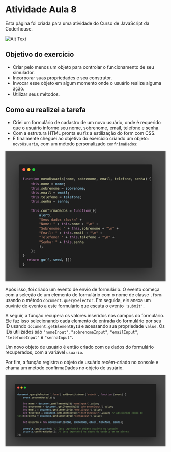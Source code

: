 # Atividade Aula 8

Esta página foi criada para uma atividade do Curso de JavaScript da Coderhouse.

![Alt Text](/assets/tela_01.png)

## Objetivo do exercício

- Criar pelo menos um objeto para controlar o funcionamento de seu simulador.
- Incorporar suas propriedades e seu construtor.
- Invocar esse objeto em algum momento onde o usuário realize alguma ação.
- Utilizar seus métodos.

## Como eu realizei a tarefa

- Criei um formulário de cadastro de um novo usuário, onde é requerido que o usuário informe seu nome, sobrenome, email, telefone e senha.
- Com a estrutura HTML pronta eu fiz a estilização do form com CSS.
- E finalmente cheguei ao objetivo do exercício criando um objeto: `novoUsuario`, com um método personalizado `confrimaDados`:

![Alt Text](/assets/carbon%20(1).png)

Após isso, foi criado um evento de envio de formulário. O evento começa com a seleção de um elemento de formulário com o nome de classe `.form` usando o método `document.querySelector`. Em seguida, ele anexa um ouvinte de evento a este formulário que escuta o evento `'submit'`.

A seguir, a função recupera os valores inseridos nos campos do formulário. Ele faz isso selecionando cada elemento de entrada do formulário por seu ID usando `document.getElementById` e acessando sua propriedade `value`. Os IDs utilizados são `"nomeInput"`, `"sobrenomeInput"`, `"emailInput"`, `"telefoneInput"` e `"senhaInput"`.

Um novo objeto de usuário é então criado com os dados do formulário recuperados, com a variável `usuario`.

Por fim, a função registra o objeto de usuário recém-criado no console e chama um método confirmaDados no objeto de usuário.

![Alt Text](/assets/carbon%20(2).png)